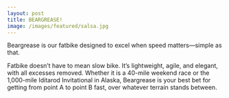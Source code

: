 ```yaml
---
layout: post
title: BEARGREASE!
image: /images/featured/salsa.jpg
---
```


Beargrease is our fatbike designed to excel when speed matters—simple as that.

Fatbike doesn’t have to mean slow bike. It’s lightweight, agile, and elegant, with all excesses removed. Whether it is a 40-mile weekend race or the 1,000-mile Iditarod Invitational in Alaska, Beargrease is your best bet for getting from point A to point B fast, over whatever terrain stands between.
